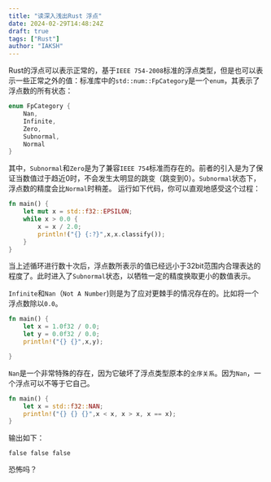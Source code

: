 ```yaml
---
title: "读深入浅出Rust 浮点"
date: 2024-02-29T14:48:24Z
draft: true
tags: ["Rust"]
author: "IAKSH"
---
```


Rust的浮点可以表示正常的，基于`IEEE 754-2008`标准的浮点类型，但是也可以表示一些正常之外的值：标准库中的`std::num::FpCategory`是一个`enum`，其表示了浮点数的所有状态：
<!--more-->
```rust
enum FpCategory {
	Nan,
	Infinite,
	Zero,
	Subnormal,
	Normal
}
```
其中，`Subnormal`和`Zero`是为了兼容`IEEE 754`标准而存在的。前者的引入是为了保证当数值过于趋近0时，不会发生太明显的跳变（跳变到0）。`Subnormal`状态下，浮点数的精度会比`Normal`时稍差。
运行如下代码，你可以直观地感受这个过程：
```rust
fn main() {
    let mut x = std::f32::EPSILON;
    while x > 0.0 {
        x = x / 2.0;
        println!("{} {:?}",x,x.classify());
    }
}
```
当上述循环进行数十次后，浮点数所表示的值已经远小于32bit范围内合理表达的程度了。此时进入了`Subnormal`状态，以牺牲一定的精度换取更小的数值表示。

`Infinite`和`Nan`（`Not A Number`)则是为了应对更棘手的情况存在的。比如将一个浮点数除以`0.0`。
```rust
fn main() {
    let x = 1.0f32 / 0.0;
    let y = 0.0f32 / 0.0;
    println!("{} {}",x,y);

}
```

`Nan`是一个非常特殊的存在，因为它破坏了浮点类型原本的`全序关系`。因为`Nan`，一个浮点可以不等于它自己。
```rust
fn main() {
    let x = std::f32::NAN;
    println!("{} {} {}",x < x, x > x, x == x);
}
```
输出如下：
```
false false false
```
恐怖吗？

